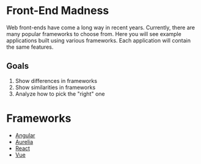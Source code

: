 # Front-End Madness

Web front-ends have come a long way in recent years. Currently, there are many popular frameworks to choose from. Here
you will see example applications built using various frameworks. Each application will contain the same features.

## Goals

1. Show differences in frameworks
1. Show similarities in frameworks
1. Analyze how to pick the "right" one

# Frameworks

* [Angular](./angular-app/readme.md)
* [Aurelia](./aurelia-app/readme.md)
* [React](./react-app/readme.md)
* [Vue](./vue-app/readme.md)